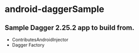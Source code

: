 # android-daggerSample
## Sample Dagger 2.25.2 app to build from.

- ContributesAndroidInjector
- Dagger Factory
